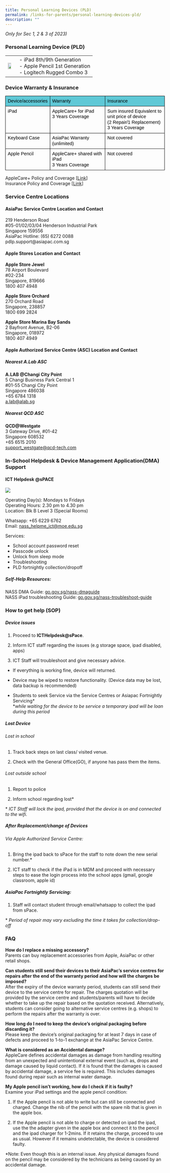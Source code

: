 ```yaml
---
title: Personal Learning Devices (PLD)
permalink: /links-for-parents/personal-learning-devices-pld/
description: ""
---
```

*Only for Sec 1, 2 &amp; 3 of 2023)*
### **Personal Learning Device (PLD)**
<table><tbody><tr><td><img src="/images/Bundle%20ipad.jpg" style="width:70%"></td><td>
- iPad 8th/9th Generation<br>
- Apple Pencil 1st Generation<br>
- Logitech Rugged Combo 3
</td></tr></tbody></table>

### **Device Warranty &amp; Insurance**
<table style="border:none;border-collapse:collapse;"><colgroup><col width="111"><col width="250"><col width="263"></colgroup><tbody><tr style="height:0pt;background-color:#5FC8D6;"><td style="border-left:solid #000000 1pt;border-right:solid #000000 1pt;border-bottom:solid #000000 1pt;border-top:solid #000000 1pt;vertical-align:top;padding:5pt 5pt 5pt 5pt;overflow:hidden;overflow-wrap:break-word;"><p style="line-height:1.2;margin-top:0pt;margin-bottom:0pt;" dir="ltr"><span style="font-size:11pt;font-family:Arial;color:#000000;background-color:transparent;font-weight:400;font-style:normal;font-variant:normal;text-decoration:none;vertical-align:baseline;white-space:pre;white-space:pre-wrap;">Device/accessories</span></p></td><td style="border-left:solid #000000 1pt;border-right:solid #000000 1pt;border-bottom:solid #000000 1pt;border-top:solid #000000 1pt;vertical-align:top;padding:5pt 5pt 5pt 5pt;overflow:hidden;overflow-wrap:break-word;"><p style="line-height:1.2;margin-top:0pt;margin-bottom:0pt;" dir="ltr"><span style="font-size:11pt;font-family:Arial;color:#000000;background-color:transparent;font-weight:400;font-style:normal;font-variant:normal;text-decoration:none;vertical-align:baseline;white-space:pre;white-space:pre-wrap;">Warranty</span></p></td><td style="border-left:solid #000000 1pt;border-right:solid #000000 1pt;border-bottom:solid #000000 1pt;border-top:solid #000000 1pt;vertical-align:top;padding:5pt 5pt 5pt 5pt;overflow:hidden;overflow-wrap:break-word;"><p style="line-height:1.2;margin-top:0pt;margin-bottom:0pt;" dir="ltr"><span style="font-size:11pt;font-family:Arial;color:#000000;background-color:transparent;font-weight:400;font-style:normal;font-variant:normal;text-decoration:none;vertical-align:baseline;white-space:pre;white-space:pre-wrap;">Insurance</span></p></td></tr><tr style="height:0pt"><td style="border-left:solid #000000 1pt;border-right:solid #000000 1pt;border-bottom:solid #000000 1pt;border-top:solid #000000 1pt;vertical-align:top;padding:5pt 5pt 5pt 5pt;overflow:hidden;overflow-wrap:break-word;"><p style="line-height:1.2;margin-top:0pt;margin-bottom:0pt;" dir="ltr"><span style="font-size:11pt;font-family:Arial;color:#000000;background-color:transparent;font-weight:400;font-style:normal;font-variant:normal;text-decoration:none;vertical-align:baseline;white-space:pre;white-space:pre-wrap;">iPad</span></p></td><td style="border-left:solid #000000 1pt;border-right:solid #000000 1pt;border-bottom:solid #000000 1pt;border-top:solid #000000 1pt;vertical-align:top;padding:5pt 5pt 5pt 5pt;overflow:hidden;overflow-wrap:break-word;"><p style="line-height:1.2;margin-top:0pt;margin-bottom:0pt;" dir="ltr"><span style="font-size:11pt;font-family:Arial;color:#000000;background-color:transparent;font-weight:400;font-style:normal;font-variant:normal;text-decoration:none;vertical-align:baseline;white-space:pre;white-space:pre-wrap;">AppleCare+ for iPad</span><span style="font-size:11pt;font-family:Arial;color:#000000;background-color:transparent;font-weight:400;font-style:normal;font-variant:normal;text-decoration:none;vertical-align:baseline;white-space:pre;white-space:pre-wrap;"><br></span><span style="font-size:11pt;font-family:Arial;color:#000000;background-color:transparent;font-weight:400;font-style:normal;font-variant:normal;text-decoration:none;vertical-align:baseline;white-space:pre;white-space:pre-wrap;">3 Years Coverage</span></p></td><td style="border-left:solid #000000 1pt;border-right:solid #000000 1pt;border-bottom:solid #000000 1pt;border-top:solid #000000 1pt;vertical-align:top;padding:5pt 5pt 5pt 5pt;overflow:hidden;overflow-wrap:break-word;"><p style="line-height:1.2;margin-top:0pt;margin-bottom:0pt;" dir="ltr"><span style="font-size:11pt;font-family:Arial;color:#000000;background-color:transparent;font-weight:400;font-style:normal;font-variant:normal;text-decoration:none;vertical-align:baseline;white-space:pre;white-space:pre-wrap;">Sum insured Equivalent to unit price of device</span></p><p style="line-height:1.2;margin-top:0pt;margin-bottom:0pt;" dir="ltr"><span style="font-size:11pt;font-family:Arial;color:#000000;background-color:transparent;font-weight:400;font-style:normal;font-variant:normal;text-decoration:none;vertical-align:baseline;white-space:pre;white-space:pre-wrap;">(2 Repair/1 Replacement)</span></p><p style="line-height:1.2;margin-top:0pt;margin-bottom:0pt;" dir="ltr"><span style="font-size:11pt;font-family:Arial;color:#000000;background-color:transparent;font-weight:400;font-style:normal;font-variant:normal;text-decoration:none;vertical-align:baseline;white-space:pre;white-space:pre-wrap;">3 Years Coverage</span></p></td></tr><tr style="height:0pt"><td style="border-left:solid #000000 1pt;border-right:solid #000000 1pt;border-bottom:solid #000000 1pt;border-top:solid #000000 1pt;vertical-align:top;padding:5pt 5pt 5pt 5pt;overflow:hidden;overflow-wrap:break-word;"><p style="line-height:1.2;margin-top:0pt;margin-bottom:0pt;" dir="ltr"><span style="font-size:11pt;font-family:Arial;color:#000000;background-color:transparent;font-weight:400;font-style:normal;font-variant:normal;text-decoration:none;vertical-align:baseline;white-space:pre;white-space:pre-wrap;">Keyboard Case</span></p></td><td style="border-left:solid #000000 1pt;border-right:solid #000000 1pt;border-bottom:solid #000000 1pt;border-top:solid #000000 1pt;vertical-align:top;padding:5pt 5pt 5pt 5pt;overflow:hidden;overflow-wrap:break-word;"><p style="line-height:1.2;margin-top:0pt;margin-bottom:0pt;" dir="ltr"><span style="font-size:11pt;font-family:Arial;color:#000000;background-color:transparent;font-weight:400;font-style:normal;font-variant:normal;text-decoration:none;vertical-align:baseline;white-space:pre;white-space:pre-wrap;">AsiaPac Warranty (unlimited)</span></p></td><td style="border-left:solid #000000 1pt;border-right:solid #000000 1pt;border-bottom:solid #000000 1pt;border-top:solid #000000 1pt;vertical-align:top;padding:5pt 5pt 5pt 5pt;overflow:hidden;overflow-wrap:break-word;"><p style="line-height:1.2;margin-top:0pt;margin-bottom:0pt;" dir="ltr"><span style="font-size:11pt;font-family:Arial;color:#000000;background-color:transparent;font-weight:400;font-style:normal;font-variant:normal;text-decoration:none;vertical-align:baseline;white-space:pre;white-space:pre-wrap;">Not covered</span></p></td></tr><tr style="height:0pt"><td style="border-left:solid #000000 1pt;border-right:solid #000000 1pt;border-bottom:solid #000000 1pt;border-top:solid #000000 1pt;vertical-align:top;padding:5pt 5pt 5pt 5pt;overflow:hidden;overflow-wrap:break-word;"><p style="line-height:1.2;margin-top:0pt;margin-bottom:0pt;" dir="ltr"><span style="font-size:11pt;font-family:Arial;color:#000000;background-color:transparent;font-weight:400;font-style:normal;font-variant:normal;text-decoration:none;vertical-align:baseline;white-space:pre;white-space:pre-wrap;">Apple Pencil</span></p></td><td style="border-left:solid #000000 1pt;border-right:solid #000000 1pt;border-bottom:solid #000000 1pt;border-top:solid #000000 1pt;vertical-align:top;padding:5pt 5pt 5pt 5pt;overflow:hidden;overflow-wrap:break-word;"><p style="line-height:1.2;margin-top:0pt;margin-bottom:0pt;" dir="ltr"><span style="font-size:11pt;font-family:Arial;color:#000000;background-color:transparent;font-weight:400;font-style:normal;font-variant:normal;text-decoration:none;vertical-align:baseline;white-space:pre;white-space:pre-wrap;">AppleCare+ shared with iPad</span></p><p style="line-height:1.2;margin-top:0pt;margin-bottom:0pt;" dir="ltr"><span style="font-size:11pt;font-family:Arial;color:#000000;background-color:transparent;font-weight:400;font-style:normal;font-variant:normal;text-decoration:none;vertical-align:baseline;white-space:pre;white-space:pre-wrap;">3 Years Coverage</span></p></td><td style="border-left:solid #000000 1pt;border-right:solid #000000 1pt;border-bottom:solid #000000 1pt;border-top:solid #000000 1pt;vertical-align:top;padding:5pt 5pt 5pt 5pt;overflow:hidden;overflow-wrap:break-word;"><p style="line-height:1.2;margin-top:0pt;margin-bottom:0pt;" dir="ltr"><span style="font-size:11pt;font-family:Arial;color:#000000;background-color:transparent;font-weight:400;font-style:normal;font-variant:normal;text-decoration:none;vertical-align:baseline;white-space:pre;white-space:pre-wrap;">Not covered</span></p></td></tr></tbody></table>

AppleCare+ Policy and Coverage \[[Link](https://www.apple.com/sg/legal/sales-support/applecare/applecareplus/apac-en/)\]<br>
Insurance Policy and Coverage \[[Link](https://www.ngeeannsec.moe.edu.sg/files/Insurance%20and%20Warranty%20for%20PDLP%20AP1%20Webpage%20v1.pdf)\]

### **Service Centre Locations**


<h4> AsiaPac Service Centre Location and Contact</h4>
219 Henderson Road <br>#05-01/02/03/04 Henderson Industrial Park 
<br>Singapore 159556
<br>
AsiaPac Hotline: (65) 6272 0088
<br>pdlp.support@asiapac.com.sg  
  

#### Apple Stores Location and Contact


**Apple Store Jewel**
<br>78 Airport Boulevard
<br>#02-234
<br>Singapore, 819666
<br>1800 407 4948

  

**Apple Store Orchard**
<br>270 Orchard Road
<br>Singapore, 238857
<br>1800 699 2824  
  

**Apple Store Marina Bay Sands**
<br>2 Bayfront Avenue, B2-06
<br>Singapore, 018972
<br>1800 407 4949

#### Apple Authorized Service Centre (ASC) Location and Contact

##### Nearest A.Lab ASC

**A.LAB @Changi City Point**
<br>5 Changi Business Park Central 1
<br>#01-55 Changi City Point
<br>Singapore 486038
<br>+65 6784 1318
<br>a.lab@alab.sg

  

##### Nearest QCD ASC
**QCD@Westgate**
<br>3 Gateway Drive, #01-42
<br>Singapore 608532
<br>+65 6515 2010
<br>support_westgate@qcd-tech.com

  

### **In-School Helpdesk &amp; Device Management Application(DMA) Support**


#### ICT Helpdesk @sPACE


![](https://lh3.googleusercontent.com/Uy6oN9lNm2NZJLCGhWxCLKJSgGKJxBeOv_e6HlXgQwIe5pcsGA4ddXyOBMe7h_x9a6gp1jFwwTPUGzv_tzAGKMbCwHELnRC260LTl7gu_GHERdruMwclHOOfVE1BlgiUGrXSfVZnc8T_5p2QKMRg3HA)

Operating Day(s): Mondays to Fridays&nbsp;
<br>
Operating Hours: 2.30 pm to 4.30 pm
<br>
Location: Blk B Level 3 (Special Rooms)


Whatsapp: +65 6229 6762
<br>
Email: nass_helpme_ict@moe.edu.sg

  

Services:<br>
- School account password reset
- Passcode unlock
- Unlock from sleep mode
- Troubleshooting&nbsp;
- PLD fortnightly collection/dropoff

##### Self-Help Resources:
NASS DMA Guide: [go.gov.sg/nass-dmaguide](go.gov.sg/nass-dmaguide)
<br>
NASS iPad troubleshooting Guide: [go.gov.sg/nass-troubleshoot-guide](go.gov.sg/nass-troubleshoot-guide)

  

### **How to get help (SOP)**
##### Device issues


1.  Proceed to **ICTHelpdesk@sPace**.
    
2.  Inform ICT staff regarding the issues (e.g storage space, ipad disabled, apps)
    
3.  ICT Staff will troubleshoot and give necessary advice.
    

- If everything is working fine, device will returned.
    
- Device may be wiped to restore functionality. (Device data may be lost, data backup is recommended)
    
-  Students to seek Service via the Service Centres or Asiapac Fortnightly Servicing\*
<br>\**while waiting for the device to be service a temporary ipad will be loan during this period*

##### Lost Device


###### Lost in school

1.  Track back steps on last class/ visited venue.
    
2.  Check with the General Office(GO), if anyone has pass them the items.
    

  

###### Lost outside school

1.  Report to police&nbsp;
    
2.  Inform school regarding lost\*

\* *ICT Staff will lock the ipad, provided that the device is on and connected to the wifi.*

##### After Replacement/change of Devices


###### Via Apple Authorized Service Centre:

1. Bring the ipad back to sPace for the staff to note down the new serial number.\*

2. ICT staff to check if the iPad is in MDM and proceed with necessary steps to ease the login process into the school apps (gmail, google classroom, apple id)

##### AsiaPac Fortnightly Servicing:

1. Staff will contact student through email/whatsapp to collect the ipad from sPace.

\* *Period of repair may vary excluding the time it takes for collection/drop-off*
  

### **FAQ**

**How do I replace a missing accessory?**
<br>
Parents can buy replacement accessories from Apple, AsiaPac or other retail shops.

  

**Can students still send their devices to their AsiaPac’s service centres for repairs after the end of the warranty period and how will the charges be imposed?**
<br>
After the expiry of the device warranty period, students can still send their device to the service centre for repair. The charges quotation will be provided by the service centre and students/parents will have to decide whether to take up the repair based on the quotation received. Alternatively, students can consider going to alternative service centres (e.g. shops) to perform the repairs after the warranty is over.

  

**How long do I need to keep the device’s original packaging before discarding it?**
<br>
Please keep the device’s original packaging for at least 7 days in case of defects and proceed to 1-to-1 exchange at the AsiaPac Service Centre.

  

**What is considered as an Accidental damage?**
<br>
AppleCare defines accidental damages as damage from handling resulting from an unexpected and unintentional external event (such as, drops and damage caused by liquid contact). If it is found that the damages is caused by accidental damage, a service fee is required. This includes damages found during repair such as internal water damage.

  

**My Apple pencil isn’t working, how do I check if it is faulty?**
\
Examine your iPad settings and the apple pencil condition:

1.  If the Apple pencil is not able to write but can still be connected and charged. Change the nib of the pencil with the spare nib that is given in the apple box.
    
2.  If the Apple pencil is not able to charge or detected on ipad the ipad, use the the adapter given in the apple box and connect it to the pencil and the ipad charger for 1-2mins. If it retains the charge, proceed to use as usual. However if it remains undetectable, the device is considered faulty.
    

\*Note: Even though this is an internal issue. Any physical damages found on the pencil may be considered by the technicians as being caused by an accidental damage.